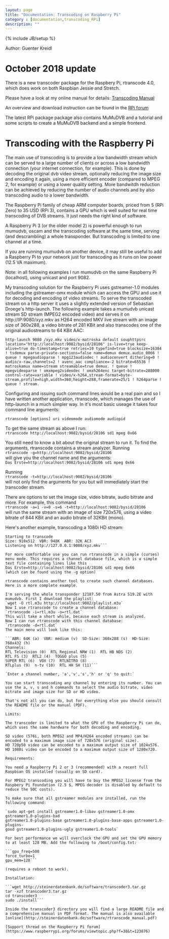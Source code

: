 ```yaml
---
layout: page
title: "Documentation: Transcoding on Raspberry Pi"
category : [documentation,transcoding_RPi]
description: ""
---
```

{% include JB/setup %}

Author: Guenter Kreidl

# October 2018 update

There is a new transcoder package for the Raspbery Pi, rtranscode 4.0, which does work on both Raspbian Jessie and Stretch.

Please have a look at my online manual for details: [Transcoding Manual](http://steinerdatenbank.de/software/rtranscode4_manual.pdf)

An overview and download instruction can be found in the [RPi forum](https://www.raspberrypi.org/forums/viewtopic.php?t=123876#p835946)

The latest RPi package package also contains MuMuDVB and a tutorial and some scripts to create a MuMuDVB backend and a simple frontend.



# Transcoding with the Raspberry Pi

The main use of transcoding is to provide a low bandwidth stream which can be served to a large number of clients or across a low bandwidth connection (your internet connection, for example). This is done by decoding the original dvb video stream, optionally reducing the image size and encoding it again, using a more efficient encoder (compared to MPEG 2, for example) or using a lower quality setting. More bandwitdh reduction can be achieved by reducing the number of audio channels and by also transcoding audio to a lower bandwidth.

The Raspberry Pi family of cheap ARM computer boards, priced from 5 (RPi Zero) to 35 USD (RPi 3), contains a GPU which is well suited for real time transcoding of DVB streams. It just needs the right kind of software.

A Raspberry Pi 3 (or the older model 2) is powerful enough to run mumudvb, oscam and the transcoding software at the same time, serving (and descrambling) a whole transponder. But transcoding is limited to one channel at a time.

If you are running mumudvb on another device, it may still be useful to add a Raspberry Pi to your network just for transcoding as it runs on low power (12.5 VA maximum).

Note: in all following examples I run mumudvb on the same Raspberry Pi (localhost), using unicast and port 9082.

My transcoding solution for the Raspberry Pi uses gstreamer-1.0 modules including the gstreamer-omx module which can access the GPU and use it for decoding and encoding of video streams. To serve the transcoded stream on a http server it uses a slightly extended version of Sebastian Droege's http-launch. The following example takes a mumudvb unicast stream SD stream (MPEG2 encoded video) and serves it on http://IP:9080/xyz.mkv as H264 encoded MKV live stream with an image size of 360x288, a video bitrate of 281 KBit and also transcodes one of the original audiostreams to 64 KBit AAC: 

`http-launch 9080 /xyz.mkv video/x-matroska default souphttpsrc location="http://localhost:9082/bysid/28106" is-live=true keep-alive=true do-timestamp=true retries=10 typefind=true blocksize=16384 ! tsdemux parse-private-sections=false name=demux demux.audio_0066 ! queue ! mpegaudioparse ! mpg123audiodec ! audioconvert dithering=0 ! audio/x-raw,channels=2 ! avenc_aac compliance=-2 bitrate=65536 ! matroskamux name=stream streamable=true demux. ! queue ! mpegvideoparse ! omxmpeg2videodec ! omxh264enc target-bitrate=288000 control-rate=variable ! video/x-h264,stream-format=byte-stream,profile=high,width=360,height=288,framerate=25/1 ! h264parse ! queue ! stream.`

Configuring and issuing such command lines would be a real pain and so I have written another application, rtranscode, which manages the use of http-launch in a much simpler way. In it's most basic useage it takes four command line arguments:

`rtranscode [options] uri videomode audiomode audiopid`

To get the same stream as above I run:  
`rtranscode http://localhost:9082/bysid/28106 sd1 mpeg 0x66`

You still need to know a bit about the original stream to run it. To find the arguments, rtranscode contains a stream analyzer. Running  
`rtranscode -g=http://localhost:9082/bysid/28106`  
will give you the channel name and the arguments:  
`Das Erste=http://localhost:9082/bysid/28106 sd1 mpeg 0x66`

Running  
`rtranscode -t=http://localhost:9082/bysid/28106`  
will not only find the arguments for you but will immediately start the transcoder stream.  

There are options to set the image size, video bitrate, audio bitrate and more. For example, this command  
`rtranscode -a=1 -v=0 -s=6 -t=http://localhost:9082/bysid/28106`  
will run the same stream with an image of size 720x576, using a video bitrate of 844 KBit and an audio bitrate of 32KBit (mono).

Here's another example, transcoding a 1080i HD stream:  
```rtranscode -a=1 -v=0 -h=3 -t=http://localhost:9082/bysid/108  
Starting to transcode  
Size: 910x512  VBR: 948K  ABR: 32K AC3  
Listening on http://127.0.0.1:9080/xyz.mkv```  

For more comfortable use you can run rtranscode in a simple (curses) menu mode. This requires a channel database file, which is a simple text file containing lines like this  
Das Erste=http://localhost:9082/bysid/28106 sd1 mpeg 0x66  
(which can be found using the -g option)

rtranscode contains another tool to create such channel databases. Here is a more complete example.

I'm serving the whole transponder 12187.50 from Astra S19.2E with mumudvb. First I download the playlist:  
`wget -O rtl.m3u http://localhost:9082/playlist.m3u`  
Now I use rtranscode to create a channel database:  
`rtranscode -i=rtl.m3u -o=rtl.dat`  
This will take a short while, because each stream is analyzed.  
Now I can run rtranscode with this channel database:  
`rtranscode -d=rtl.dat`  
The main menu will look like this:  

```ABR: 64K (a)  VBR: medium (v)  SD-Size: 360x288 (s)  HD-Size: 768x432 (h)  
Channels:  
RTL Television (0)  RTL Regional NRW (1)  RTL HB NDS (2)  
RTL FS (3)  RTL2 (4)  TOGGO plus (5)  
SUPER RTL (6)  VOX (7)  RTLNITRO (8)  
RTLplus (9)  n-tv (10)  RTL HH SH (11)```  
  
`Enter a channel number, 'a','v','s','h' or 'q' to quit:`  

You can start transcoding any channel by entering its number. You can use the a, v, s and h commands to select the audio bitrate, video bitrate and image size for SD or HD video.

That's not all you can do, but for everything else you should consult the README file or the manual (PDF).

Limits:

The transcoder is limited to what the GPU of the Raspberry Pi can do, which uses the same hardware for both decoding and encoding.

SD video (576i, both MPEG2 and MP4/H264 encoded streams) can be encoded to a maximum image size of 720x576 (original size).  
HD 720p50 video can be encoded to a maximum output size of 1024x576.  
HD 1080i video can be encoded to a maximum output size of 1280x720.  

Requirements:

You need a Raspberry Pi 2 or 3 (recommended) with a recent full Raspbian OS installed (usually on SD card).

For MPEG2 transcoding you will have to buy the MPEG2 license from the Raspbery Pi Foundation (2.5 $, MPEG decoder is disabled by default to reduce the SOC costs).

To make sure that all gstreamer modules are installed, run the following command:

`sudo apt-get install gstreamer1.0-libav gstreamer1.0-omx gstreamer1.0-plugins-bad
gstreamer1.0-plugins-base gstreamer1.0-plugins-base-apps gstreamer1.0-plugins-
good gstreamer1.0-plugins-ugly gstreamer1.0-tools`

For best performance we will overclock the GPU and set the GPU memory to at least 128 MB. Add the following to /boot/config.txt:

```gpu_freq=500  
force_turbo=1  
gpu_mem=128```  

(requires a reboot to work).

Installation:

```wget http://steinerdatenbank.de/software/transcoder3.tar.gz  
tar -xzf transcoder3.tar.gz  
cd transcoder3  
sudo ./install```  

Inside the transcoder3 directory you will find a large README file and a comprehensive manual in PDF format. The manual is also available [online](http://steinerdatenbank.de/software/rtranscode_manual.pdf)

[Support thread on the Raspberry Pi forum](https://www.raspberrypi.org/forums/viewtopic.php?f=38&t=123876)
